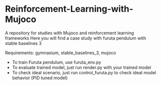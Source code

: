 # Reinforcement-Learning-with-Mujoco
A repository for studies with Mujoco and reinforcement learning frameworks
Here you will find a case study with furuta pendulum with stable baselines 3

Requirements: gymnasium, stable_baselines_3, mujoco

* To train Furuta pendulum, use furuta_env.py
* To evaluate trained model, just run render.py with your trained model
* To check ideal scenario, just run control_furuta.py to check ideal model behavior (PID tuned model)
